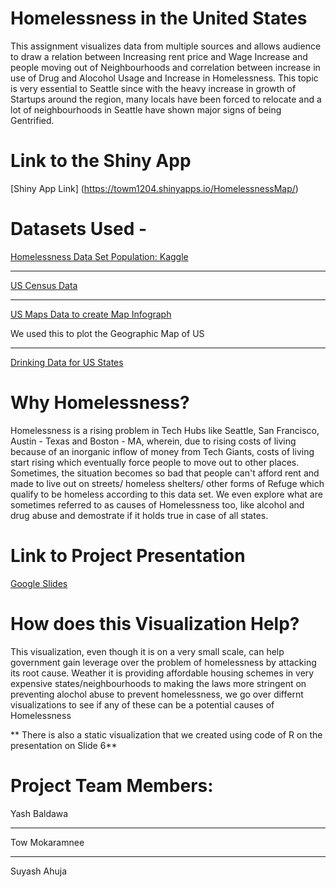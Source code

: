 # Homelessness in the United States
This assignment visualizes data from multiple sources and allows audience to draw a relation between Increasing rent price and Wage Increase and people moving out of Neighbourhoods and correlation between increase in use of Drug and Alocohol Usage and Increase in Homelessness. This topic is very essential to Seattle since with the heavy increase in growth of Startups around the region, many locals have been forced to relocate and a lot of neighbourhoods in Seattle have shown major signs of being Gentrified.

# Link to the Shiny App
[Shiny App Link] (https://towm1204.shinyapps.io/HomelessnessMap/)

# Datasets Used -
[Homelessness Data Set Population: Kaggle](https://www.kaggle.com/adamschroeder/homelessness/version/2)
___
[US Census Data](https://www.kaggle.com/muonneutrino/us-census-demographic-data)
___
[US Maps Data to create Map Infograph](https://github.com/rstudio/leaflet/issues/498)

We used this to plot the Geographic Map of US
___
[Drinking Data for US States](http://www.healthdata.org/us-health/data-download)

# Why Homelessness?
Homelessness is a rising problem in Tech Hubs like Seattle, San Francisco, Austin - Texas and Boston - MA, wherein, due to rising costs of living because of an inorganic inflow of money from Tech Giants, costs of living start rising which eventually force people to move out to other places. Sometimes, the situation becomes so bad that people can't afford rent and made to live out on streets/ homeless shelters/ other forms of Refuge which qualify to be homeless according to this data set. We even explore what are sometimes referred to as causes of Homelessness too, like alcohol and drug abuse and demostrate if it holds true in case of all states.

# Link to Project Presentation 
[Google Slides](https://docs.google.com/presentation/d/1CuHHc6onBvIDNMRtGyhq9KFHs8_QUegueLILQRFupfE/edit?usp=sharing)

# How does this Visualization Help?
This visualization, even though it is on a very small scale, can help government gain leverage over the problem of homelessness by attacking its root cause. Weather it is providing affordable housing schemes in very expensive states/neighbourhoods to making the laws more stringent on preventing alochol abuse to prevent homelessness, we go over differnt visualizations to see if any of these can be a potential causes of Homelessness

** There is also a static visualization that we created using code of R on the presentation on Slide 6**


# Project Team Members:
Yash Baldawa
___

Tow Mokaramnee
___

Suyash Ahuja